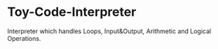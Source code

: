 # Toy-Code-Interpreter
Interpreter which handles Loops, Input&amp;Output, Arithmetic and Logical Operations.
